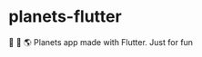 # planets-flutter
:telescope: :rocket: :earth_americas: Planets app made with Flutter. Just for fun

